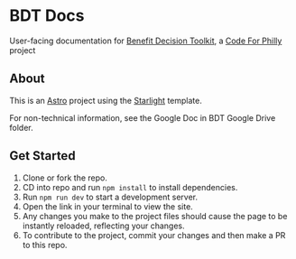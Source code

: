 # BDT Docs

User-facing documentation for [Benefit Decision Toolkit](https://github.com/CodeForPhilly/benefit-decision-toolkit), a [Code For Philly](https://codeforphilly.org/) project

## About

This is an [Astro](https://docs.astro.build/en/getting-started/) project using the [Starlight](https://starlight.astro.build/getting-started/) template.

For non-technical information, see the Google Doc in BDT Google Drive folder.

## Get Started

1. Clone or fork the repo.
2. CD into repo and run `npm install` to install dependencies.
3. Run `npm run dev` to start a development server.
4. Open the link in your terminal to view the site.
5. Any changes you make to the project files should cause the page to be instantly reloaded, reflecting your changes.
6. To contribute to the project, commit your changes and then make a PR to this repo.
